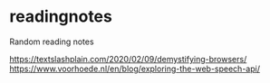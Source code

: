 # readingnotes
Random reading notes


https://textslashplain.com/2020/02/09/demystifying-browsers/
https://www.voorhoede.nl/en/blog/exploring-the-web-speech-api/
